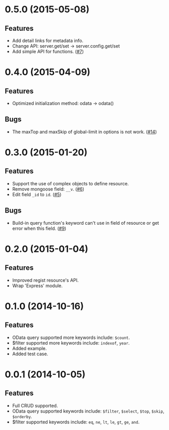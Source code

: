 # 0.5.0 (2015-05-08)

## Features

- Add detail links for metadata info.
- Change API: server.get/set -> server.config.get/set
- Add simple API for functions. ([#7](https://github.com/TossShinHwa/node-odata/issues/7))

# 0.4.0 (2015-04-09)

## Features

- Optimized initialization method: odata -> odata()

## Bugs

- The maxTop and maxSkip of global-limit in options is not work. ([#14](https://github.com/TossShinHwa/node-odata/issues/14))

# 0.3.0 (2015-01-20)

## Features

- Support the use of complex objects to define resource.
- Remove mongoose field: `__v`. ([#6](https://github.com/TossShinHwa/node-odata/issues/6))
- Edit field `_id` to `id`. ([#5](https://github.com/TossShinHwa/node-odata/issues/5))

## Bugs

- Build-in query function's keyword can't use in field of resource or get error when this field. ([#9](https://github.com/TossShinHwa/node-odata/issues/9))

# 0.2.0 (2015-01-04)

## Features

- Improved regist resource's API.
- Wrap 'Express' module.

# 0.1.0 (2014-10-16)

## Features

- OData query supported more keywords include: `$count`.
- $filter supported more keywords include: `indexof`, `year`.
- Added example.
- Added test case.

# 0.0.1 (2014-10-05)

## Features

- Full CRUD supported.
- OData query supported keywords include: `$filter`, `$select`, `$top`, `$skip`, `$orderby`.
- $filter supported keywords include: `eq`, `ne`, `lt`, `le`, `gt`, `ge`, `and`.
